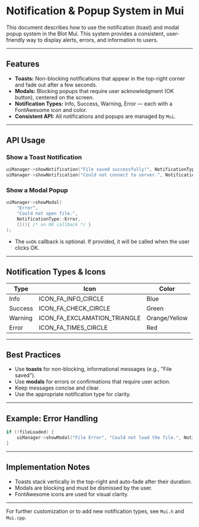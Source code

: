 # Notification & Popup System in Mui

This document describes how to use the notification (toast) and modal popup system in the Blot Mui. This system provides a consistent, user-friendly way to display alerts, errors, and information to users.

---

## Features
- **Toasts:** Non-blocking notifications that appear in the top-right corner and fade out after a few seconds.
- **Modals:** Blocking popups that require user acknowledgment (OK button), centered on the screen.
- **Notification Types:** Info, Success, Warning, Error — each with a FontAwesome icon and color.
- **Consistent API:** All notifications and popups are managed by `Mui`.

---

## API Usage

### Show a Toast Notification
```cpp
uiManager->showNotification("File saved successfully!", NotificationType::Success);
uiManager->showNotification("Could not connect to server.", NotificationType::Error, 5.0f); // 5 seconds
```

### Show a Modal Popup
```cpp
uiManager->showModal(
    "Error", 
    "Could not open file.", 
    NotificationType::Error, 
    [](){ /* on OK callback */ }
);
```

- The `onOk` callback is optional. If provided, it will be called when the user clicks OK.

---

## Notification Types & Icons
| Type    | Icon                        | Color           |
|---------|-----------------------------|-----------------|
| Info    | ICON_FA_INFO_CIRCLE         | Blue            |
| Success | ICON_FA_CHECK_CIRCLE        | Green           |
| Warning | ICON_FA_EXCLAMATION_TRIANGLE| Orange/Yellow   |
| Error   | ICON_FA_TIMES_CIRCLE        | Red             |

---

## Best Practices
- Use **toasts** for non-blocking, informational messages (e.g., "File saved").
- Use **modals** for errors or confirmations that require user action.
- Keep messages concise and clear.
- Use the appropriate notification type for clarity.

---

## Example: Error Handling
```cpp
if (!fileLoaded) {
    uiManager->showModal("File Error", "Could not load the file.", NotificationType::Error);
}
```

---

## Implementation Notes
- Toasts stack vertically in the top-right and auto-fade after their duration.
- Modals are blocking and must be dismissed by the user.
- FontAwesome icons are used for visual clarity.

---

For further customization or to add new notification types, see `Mui.h` and `Mui.cpp`. 
